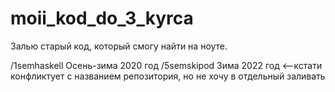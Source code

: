 # moii_kod_do_3_kyrca
Залью старый код, который смогу найти на ноуте.

/1semhaskell  Осень-зима 2020 год
/5semskipod   Зима 2022 год   <--кстати конфликтует с названием репозитория, но не хочу в отдельный заливать
